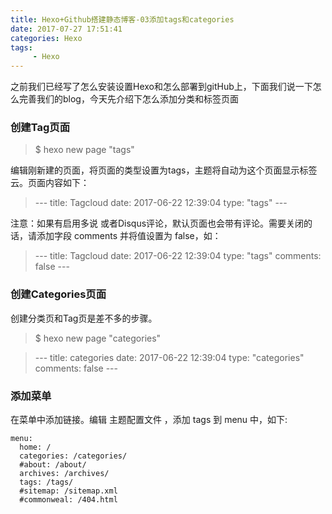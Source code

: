 ```yaml
---
title: Hexo+Github搭建静态博客-03添加tags和categories
date: 2017-07-27 17:51:41
categories: Hexo
tags:
     - Hexo
---
```


之前我们已经写了怎么安装设置Hexo和怎么部署到gitHub上，下面我们说一下怎么完善我们的blog，今天先介绍下怎么添加分类和标签页面

### 创建Tag页面
>$ hexo new page "tags"

编辑刚新建的页面，将页面的类型设置为tags，主题将自动为这个页面显示标签云。页面内容如下：
>\---
title: Tagcloud
date: 2017-06-22 12:39:04
type: "tags"
\---

注意：如果有启用多说 或者Disqus评论，默认页面也会带有评论。需要关闭的话，请添加字段 comments 并将值设置为 false，如：
>\---
title: Tagcloud
date: 2017-06-22 12:39:04
type: "tags"
comments: false
\---

### 创建Categories页面

创建分类页和Tag页是差不多的步骤。
>$ hexo new page "categories"

>\---
title: categories
date: 2017-06-22 12:39:04
type: "categories"
comments: false
\---

### 添加菜单

在菜单中添加链接。编辑 主题配置文件 ，添加 tags 到 menu 中，如下:
```
menu:
  home: /
  categories: /categories/
  #about: /about/
  archives: /archives/
  tags: /tags/
  #sitemap: /sitemap.xml
  #commonweal: /404.html

```

